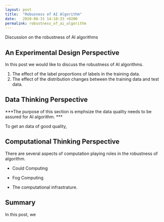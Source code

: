 ```yaml
---
layout: post
title:  "Robusness of AI Algorithm"
date:   2020-08-31 14:10:33 +0200
permalink: robustness_of_ai_algorithm
---
```


<!--
![](https://raw.githubusercontent.com/jacobgil/dlib_facedetector_pytorch/master/positive_images/13_4.jpg)```
-->
Discussion on the robustness of AI algorithms

## An Experimental Design Perspective 

In this post we would like to discuss the robustness of AI algorithms.

 1. The effect of the label proportions of labels in the training data.
 2. The effect of the distribution changes between the training data and test data.
 
<!--
The first part here was saving the face detector model in an XML format, using `net_to_xml`, like in this [dlib example](https://github.com/davisking/dlib/blob/master/examples/dnn_introduction_ex.cpp#L164).
-->


## Data Thinking Perspective

***The purpose of this section is emphsize the data quality needs to be assured for AI algorithm. ***

To get an data of good quality,

## Computational Thinking Perspective

There are several aspects of computation playing roles in the robustness of algorithm. 

- Could Computing

- Fog Computing

- The computational infrastrature. 

## Summary

In this post, we 
